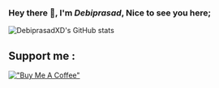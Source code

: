 ### Hey there 👋, I'm ***Debiprasad***, Nice to see you here;
![DebiprasadXD's GitHub stats](https://github-readme-stats.vercel.app/api?username=DebiprasadXD&show_icons=true&theme=solarized-dark&count_private=True)

## Support me : 
[!["Buy Me A Coffee"](https://cdn.buymeacoffee.com/buttons/v2/default-yellow.png)](https://www.buymeacoffee.com/debiprasadxd)

<!-- ![Top Langs](https://github-readme-stats.vercel.app/api/top-langs/?username=DebiprasadXD&layout=compact&)
--!>
<!--
**DebiprasadXD/DebiprasadXD** is a ✨ _special_ ✨ repository because its `README.md` (this file) appears on your GitHub profile.

Here are some ideas to get you started:

- 🔭 I’m currently working on ...
- 🌱 I’m currently learning ...
- 👯 I’m looking to collaborate on ...
- 🤔 I’m looking for help with ...
- 💬 Ask me about ...
- 📫 How to reach me: ...
- 😄 Pronouns: ...
- ⚡ Fun fact: ...
-->
